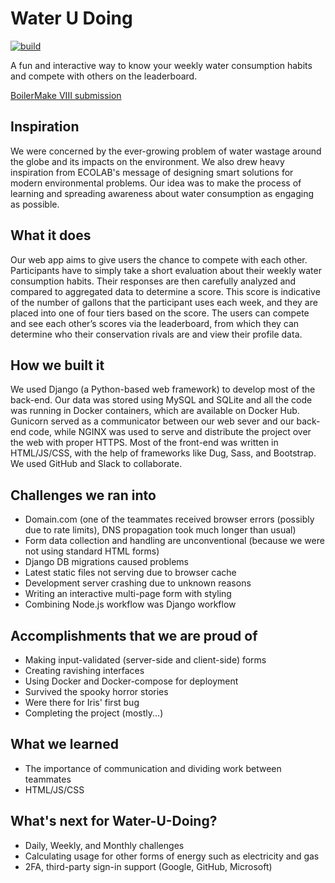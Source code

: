# Water U Doing

[![build](https://github.com/chrisx8/waterudoing/actions/workflows/build_main.yml/badge.svg)](https://github.com/chrisx8/waterudoing/actions/workflows/build_main.yml)

A fun and interactive way to know your weekly water consumption habits and compete with others on the leaderboard.

[BoilerMake VIII submission](https://devpost.com/software/water-u-doing)

## Inspiration

We were concerned by the ever-growing problem of water wastage around the globe and its impacts on the environment. We also drew heavy inspiration from ECOLAB's message of designing smart solutions for modern environmental problems. Our idea was to make the process of learning and spreading awareness about water consumption as engaging as possible.

## What it does

Our web app aims to give users the chance to compete with each other. Participants have to simply take a short evaluation about their weekly water consumption habits. Their responses are then carefully analyzed and compared to aggregated data to determine a score. This score is indicative of the number of gallons that the participant uses each week, and they are placed into one of four tiers based on the score. The users can compete and see each other’s scores via the leaderboard, from which they can determine who their conservation rivals are and view their profile data. 

## How we built it

We used Django (a Python-based web framework) to develop most of the back-end. Our data was stored using MySQL and SQLite and all the code was running in Docker containers, which are available on Docker Hub. Gunicorn served as a communicator between our web sever and our back-end code, while NGINX was used to serve and distribute the project over the web with proper HTTPS. Most of the front-end was written in HTML/JS/CSS, with the help of frameworks like Dug, Sass, and Bootstrap. We used GitHub and Slack to collaborate. 

## Challenges we ran into

- Domain.com (one of the teammates received browser errors (possibly due to rate limits), DNS propagation took much longer than usual)
- Form data collection and handling are unconventional (because we were not using standard HTML forms)
- Django DB migrations caused problems
- Latest static files not serving due to browser cache
- Development server crashing due to unknown reasons
- Writing an interactive multi-page form with styling
- Combining Node.js workflow was Django workflow

## Accomplishments that we are proud of

- Making input-validated (server-side and client-side) forms
- Creating ravishing interfaces
- Using Docker and Docker-compose for deployment
- Survived the spooky horror stories
- Were there for Iris' first bug
- Completing the project (mostly...)

## What we learned

- The importance of communication and dividing work between teammates
- HTML/JS/CSS

## What's next for Water-U-Doing?

- Daily, Weekly, and Monthly challenges
- Calculating usage for other forms of energy such as electricity and gas
- 2FA, third-party sign-in support (Google, GitHub, Microsoft)
